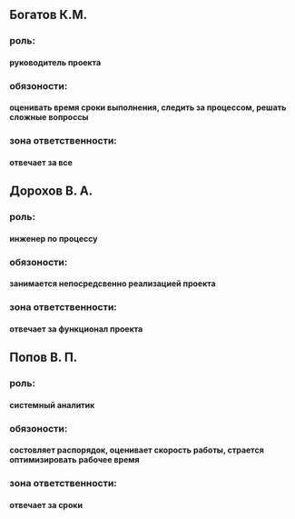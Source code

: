 ## Богатов К.М.
### роль: 
#### руководитель проекта
### обязоности: 
#### оценивать время сроки выполнения, следить за процессом, решать сложные вопроссы 
### зона ответственности:
#### отвечает за все 

## Дорохов В. А.
### роль: 
#### инженер по процессу 
### обязоности: 
#### занимается непосредсвенно реализацией проекта 
### зона ответственности:
#### отвечает за функционал проекта

## Попов В. П.
### роль: 
#### системный аналитик
### обязоности: 
#### состовляет распорядок, оценивает скорость работы, страется оптимизировать рабочее время
### зона ответственности:
#### отвечает за сроки 

